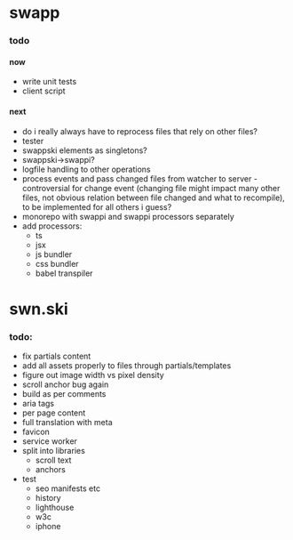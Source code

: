 # swapp

### todo

#### now

- write unit tests
- client script

#### next

- do i really always have to reprocess files that rely on other files?
- tester
- swappski elements as singletons?
- swappski->swappi?
- logfile handling to other operations
- process events and pass changed files from watcher to server - controversial for change event (changing file might impact many other files, not obvious relation between file changed and what to recompile), to be implemented for all others i guess?
- monorepo with swappi and swappi processors separately
- add processors:
  - ts
  - jsx
  - js bundler
  - css bundler
  - babel transpiler

# swn.ski

### todo:

- fix partials content
- add all assets properly to files through partials/templates
- figure out image width vs pixel density
- scroll anchor bug again
- build as per comments
- aria tags
- per page content
- full translation with meta
- favicon
- service worker
- split into libraries
  - scroll text
  - anchors
- test
  - seo manifests etc
  - history
  - lighthouse
  - w3c
  - iphone
